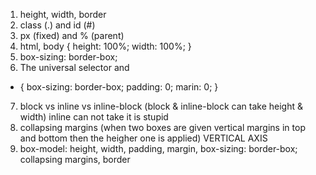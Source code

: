 1. height, width, border
2. class (.) and id (#)
3. px (fixed) and % (parent)
4. html, body {
	height: 100%;
	width: 100%;
}
5. box-sizing: border-box;
6. The universal selector and
* {
	box-sizing: border-box;
	padding: 0;
	marin: 0;
}
7. block vs inline vs inline-block (block & inline-block can take height & width) inline can not take it is stupid
8. collapsing margins (when two boxes are given vertical margins in top and bottom
then the heigher one is applied) VERTICAL AXIS
9. box-model: height, width, padding, margin, box-sizing: border-box; collapsing margins, border

